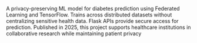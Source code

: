 A privacy-preserving ML model for diabetes prediction using Federated Learning and TensorFlow. Trains across distributed datasets without centralizing sensitive health data. Flask APIs provide secure access for prediction. Published in 2025, this project supports healthcare institutions in collaborative research while maintaining patient privacy
